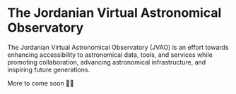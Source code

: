 # The Jordanian Virtual Astronomical Observatory
The Jordanian Virtual Astronomical Observatory (JVAO) is an effort towards enhancing accessibility to astronomical data, tools, and services while promoting collaboration, advancing astronomical infrastructure, and inspiring future generations.


More to come soon 😵‍💫
